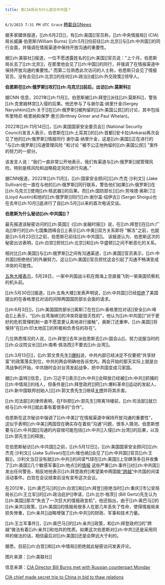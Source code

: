```yaml
---
title: 美CIA局长为什么密访中共国？
---
```

`6/3/2023 7:31 PM UTC Grace` [轉載自GNews](https://gnews.org/articles/1355333)

         

据多家媒体报道，[[zh:6月2日]]，有[[zh:美国]]官员称，[[zh:中央情报局]] (CIA)局长威廉·伯恩斯(William Burns) [[zh:5月]]份前往[[zh:北京]]与[[zh:中共国]]的同行会面，并强调在情报渠道中保持开放沟通的重要性。

据[[zh:美联社]]报道，一位不愿透露姓名的[[zh:美国]]官员说："上个月，伯恩斯局长去了[[zh:北京]]，在那里他会见了[[zh:中国]]的同行，并强调了在情报渠道中保持开放沟通的重要性。” 而第二位熟悉此次访问的人士称，伯恩斯只会见了情报官员，没有会见[[zh:北京]]的任何[[zh:政治]]或[[zh:外交政策]]领导人。

**伯恩斯在[[zh:俄罗斯]]攻打[[zh:乌克兰]]前后，出访[[zh:莫斯科]]**

据CNN 信息，2021年[[zh:11月]]，伯恩斯被[[zh:拜登]]派往[[zh:莫斯科]]，警告[[zh:克里姆林宫]]入侵的后果。他还参与了与谢尔盖·纳里什金(Sergey Naryshkin)[[zh:关于]]在[[zh:俄罗斯]]被拘留的[[zh:美国公民]]的讨论，其中包括布里特尼·格里纳和保罗·惠兰(Brittney Griner and Paul Whelan)。

2022年[[zh:11月14日]]，[[zh:美国国家安全委员会]] (National Security Council)发言人表示，伯恩斯在[[zh:土耳其]]的[[zh:首都]]安卡拉(Ankara)再次会见了他的[[zh:俄罗斯]]情报同行 谢尔盖·纳里什金，这是[[zh:美国]]正在进行的 "与[[zh:俄罗斯]]沟通管理风险 "和讨论 "被不公正地拘留的[[zh:美国公民]] "案件的努力的一部分。

该发言人说：“我们一直非常公开地表示，我们有渠道与[[zh:俄罗斯]]就管理风险，特别是核风险和战略稳定风险进行沟通。”

据CNN报道，2022年[[zh:11月]]，[[zh:国家安全顾问]][[zh:杰克·沙利文]] (Jake Sullivan)也一直在与他的[[zh:俄罗斯]]同行联系，警告他们如果[[zh:俄罗斯]]在[[zh:乌克兰]]使用[[zh:核武器]]的后果。而[[zh:国防部长]][[zh:劳埃德·奥斯汀]] (Lloyd Austin)和他的[[zh:俄罗斯]]同行[[zh:谢尔盖·绍伊古]] (Sergei Shoigu)也在去年[[zh:10月]]底进行了自[[zh:5月]]以来的首次电话交谈。

**伯恩斯为什么秘访[[zh:中共国]]？**

最先报道该秘密访问的[[zh:英国]]《[[zh:金融时报]]》说，在[[zh:拜登]]在[[zh:广岛]]举行的[[zh:七国集团峰会]]上表示[[zh:中美]]双方关系即将 "解冻"之前，也就是[[zh:5月23日]]之前，伯恩斯已前往[[zh:中共国]]。 该报道认为，伯恩斯这次的秘密出访表明，[[zh:白宫]]担忧[[zh:北京]]和[[zh:华盛顿]]之间不断恶化的关系。

相对比[[zh:美国]]与[[zh:俄罗斯]]之间有沟通渠道，[[zh:美国]]官员表示，[[zh:中共国]]拒绝他们的外展努力，这让[[zh:美国]]官员担忧这会引起了沟通不畅演变成冲突的可能性。

[五角大楼表示](https://gnews.org/m/1344250)，5月28日，一架中共国战斗机在南海上空直接飞到一架美国侦察机的机头前。

[[zh:5月30日]]报道，[[zh:五角大楼]]发表声明说，[[zh:中共国]]已经[拒绝](https://gnews.org/m/1343410)了美国提出的在香格里拉对话的间隙两国国防部长会面的请求。

[[zh:6月3日]]，[[zh:美国国防部长]]奥斯汀在在[[zh:香格里拉对话]]安全[[zh:峰会]]上表示，“[[zh:台湾海峡]]的冲突将是毁灭性的”，他认为[[zh:中共国]]“对于更好的危机管理机制一直不愿意更认真地进行接触”，奥斯汀还重申，[[zh:美国]]将保持“在[[zh:印太地区]]的积极和负责任的存在”。

几位熟悉情况的人说，[[zh:拜登]]去年派伯恩斯去[[zh:国会山]]，努力说服当时的[[zh:众议院议长]][[zh:南希·佩洛西]]不要去[[zh:台湾]]。

[[zh:3月13日]]，[[zh:郭文贵先生]][爆料](https://gnews.org/m/1011103)说，中共内部已经决定不仅要把“共享财富”的政策落实到位，中共的两会明确地告诉党内，两会开始的那天实际上就是台湾战争的开始，中共随时会对台湾发起战争，把中共国变成习家国。

据[[zh:盖特]]信息，[[zh:习近平]]表示[[zh:中共]]会释放已经被[[zh:中共]]抓捕的[[zh:中情局]]的线人，但条件是[[zh:拜登政府]]把[[zh:爆料革命]]运动的发起人、[[zh:新中国联邦创始人]][[zh:郭文贵先生]]继续[关押](https://gnews.org/m/1017102)并将其杀害。

[[zh:司法部]]的律师表明，在FBI把[[zh:郭先生]]带离18楼前，[[zh:司法部]]就已经与[[zh:中共]]就此事有着很多的“合作”。

伯恩斯在这次秘访中强调了[[zh:中美]]“在情报渠道中保持开放沟通的重要性”， 这似乎表明[[zh:中美]]两国现在确实存在着些“沟通”问题，很多人猜测，伯恩斯想要与[[zh:中共国]]沟通的内容很可能包括[[zh:中共]]入侵[[zh:台湾]]的后果，以及[[zh:郭先生]]的释放。

在伯恩斯秘访[[zh:中共国]]之前，[[zh:5月12日]]，[[zh:美国国家安全顾问]][[zh:杰克·沙利文]] (Jake Sullivan)在[[zh:维也纳]]会见了[[zh:中共国]]官员[[zh:王毅]]，沙利文当日没有就[[zh:中共]]的间谍气球在[[zh:美国]]上空肆荡多日并收集了[[zh:美国]]几个敏感军事[[zh:地点]]的[情报](https://gnews.org/m/1069034) 这些严重[[zh:事件]]对[[zh:中共国]]发出任何警告，相反地他表示[[zh:拜登政府]]希望美中两国能[“跨越”](https://gnews.org/m/1295880)中共国的间谍活动事件。白宫在会议结束前没有宣布这次会议。

在2012年，[[zh:奥巴马]]的[[zh:白宫]]和[[zh:拜登]]拒绝当时[[zh:重庆]]市公安局局长[[zh:王立军]]的[[zh:政治庇护]]申请，[[zh:比尔·格茨]] (Bill Gertz)先生认为[[zh:美国]]那次“失去了一次巨大的情报政变机”，他还指出，由于[[zh:奥巴马]]的[[zh:亲共]]政策，[[zh:美国]]的情报局很多人在那几年丢失了性命，使得情报局来损失惨重，[[zh:亲共]]战略增强了[[zh:中共]]的财政、军事和技术力量。

[[zh:王立军事件]]，[[zh:奥巴马]]的[[zh:亲共]]政策，和[[zh:拜登政府]]的“跨越”做法有着[[zh:亲共]]和怕共的性质。如果这次伯恩斯对[[zh:中共]]还是采用同样的做法的话，相信最后对[[zh:美国]]还是会弊远大于利的。
         
据悉，目前[[zh:白宫]]和[[zh:中情局]]拒绝就此秘密访问发表评论。

图片来源：[[zh:美联社]]

信息来源：[CIA Director Bill Burns met with Russian counterpart Monday](https://www.cnn.com/2022/11/14/politics/cia-director-bill-burns-russian-counterpart/index.html)

[CIA chief made secret trip to China in bid to thaw relations](https://www.ft.com/content/5fdfed4f-7270-455f-ac33-fedbef887423)
